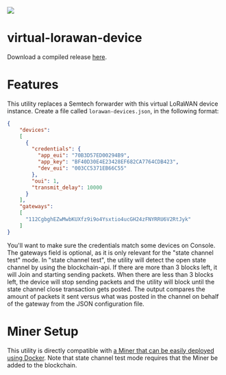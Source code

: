 [![](https://travis-ci.com/helium/virtual-lorawan-device.svg?token=35YrBmyVB8LNrXzjrRop&branch=master)](https://travis-ci.com/helium/virtual-lorawan-device)
# virtual-lorawan-device
Download a compiled release [here](https://github.com/helium/virtual-lorawan-devicec/releases).
# Features
This utility replaces a Semtech forwarder with this virtual LoRaWAN device instance.
Create a file called `lorawan-devices.json`, in the following format:
```json
{
    "devices":
    [
      {
        "credentials": {
          "app_eui": "70B3D57ED00294B9",
          "app_key": "BF40D30E4E23428EF682CA7764CDB423",
          "dev_eui": "003CC5371EB66C55"
        },
        "oui": 1,
        "transmit_delay": 10000
      }
    ],
    "gateways":
    [
      "112CgbghEZwMwbKUXfz9i9o4Ysxtio4ucGH24zFNYRRU6V2RtJyk"
    ] 
}
```
You'll want to make sure the credentials match some devices on Console.
The gateways field is optional, as it is only relevant for the "state channel test" mode.
In "state channel test", the utility will detect the open state channel by using the blockchain-api.
If there are more than 3 blocks left, it will Join and starting sending packets.
When there are less than 3 blocks left, the device will stop sending packets and the utility will block until the state channel close transaction gets posted.
The output compares the amount of packets it sent versus what was posted in the channel on behalf of the gateway from the JSON configuration file.
# Miner Setup
This utility is directly compatible with [a Miner that can be easily deployed using Docker](https://developer.helium.com/blockchain/run-your-own-miner). Note that state channel test mode requires that the Miner be added to the blockchain.